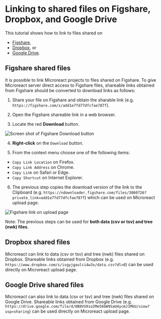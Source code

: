 # Linking to shared files on Figshare, Dropbox, and Google Drive

This tutorial shows how to link to files shared on
  * [Figshare](#figshare-shared-files),
  * [Dropbox](#dropbox-shared-files), or
  * [Google Drive](#google-drive-shared-files).

##  Figshare shared files

It is possible to link Microreact projects to files shared on Figshare.
To give Microreact server direct access to Figshare files,
shareable links obtained from Figshare should be converted to download links as follows:

1. Share your file on Figshare and obtain the sharable link (e.g. `https://figshare.com/s/add1e7fd77dfcfae787f`).

2. Open the Figshare shareable link in a web browser.

3. Locate the red **Download** button.

 ![Screen shot of Figshare Download button](/images/tutorials/figshare-dowload-button.png)

4. **Right-click** on the `Download` button.

5. From the context menu choose one of the following items:
  * `Copy Link Location` on Firefox.
  * `Copy Link Address` on Chrome.
  * `Copy Link` on Safari or Edge.
  * `Copy Shortcut` on Internet Explorer.

6. The previous step copies the download version of the link to the Clipboard (e.g. `https://ndownloader.figshare.com/files/3860726?private_link=add1e7fd77dfcfae787f`)
which can be used on Microreact upload page.

  ![Figshare link on upload page](/images/tutorials/figshare-link-on-upload-page.png)

Note: The previous steps can be used for **both data (csv or tsv) and tree (nwk) files**.

##  Dropbox shared files

Microreact can link to data (csv or tsv) and tree (nwk) files shared on Dropbox.
Shareable links obtained from Dropbox (e.g. `https://www.dropbox.com/s/isgyjgaulci4w3x/data.csv?dl=0`)
can be used directly on Microreact upload page.


##  Google Drive shared files

Microreact can also link to data (csv or tsv) and tree (nwk) files shared on Google Drive.
Shareable links obtained from Google Drive (e.g. `https://drive.google.com/file/d/0B8VUXsoIMe56bW9SaU4ycmJ1MkU/view?usp=sharing`)
can be used directly on Microreact upload page.

